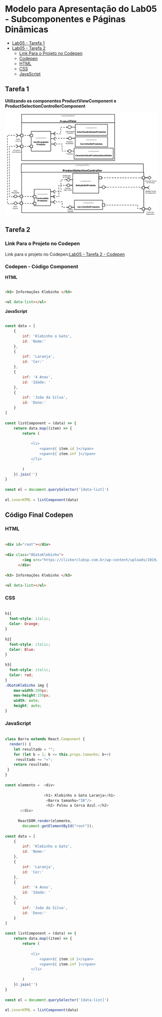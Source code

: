 # Modelo para Apresentação do Lab05 - Subcomponentes e Páginas Dinâmicas

* [Lab05 - Tarefa 1](https://github.com/arupuertas/inf331-componentizacao-e-reuso-de-software/tree/master/lab05#tarefa-1)
* [Lab05 - Tarefa 2](https://github.com/arupuertas/inf331-componentizacao-e-reuso-de-software/tree/master/lab05#tarefa-2)
	* [Link Para o Projeto no Codepen](https://github.com/arupuertas/inf331-componentizacao-e-reuso-de-software/tree/master/lab05#link-para-o-projeto-no-codepen)
	* [Codepen](https://github.com/arupuertas/inf331-componentizacao-e-reuso-de-software/tree/master/lab05#codepen---c%C3%B3digo-component)
	* [HTML](https://github.com/arupuertas/inf331-componentizacao-e-reuso-de-software/tree/master/lab05#html)
	* [CSS](https://github.com/arupuertas/inf331-componentizacao-e-reuso-de-software/tree/master/lab05#css)
   * [JavaScript](https://github.com/arupuertas/inf331-componentizacao-e-reuso-de-software/tree/master/lab05#javascript)


## Tarefa 1

**Utilizando os componentes ProductViewComponent e ProductSelectionControllerComponent**

[![Lab05 - Tarefa 1 img](https://github.com/arupuertas/inf331-componentizacao-e-reuso-de-software/blob/master/lab05/images/Diagrama%20Lab05%20-%20Tarefa%201.PNG)](https://github.com/arupuertas/inf331-componentizacao-e-reuso-de-software/blob/master/lab05/images/Diagrama%20Lab05%20-%20Tarefa%201.PNG)

## Tarefa 2

### Link Para o Projeto no Codepen

Link para o projeto no Codepen:[Lab05 - Tarefa 2 - Codepen](https://codepen.io/arupuertas/pen/JjXrGGe)

### Codepen - Código Component

**HTML**

~~~html

<h3> Informações Klebinho </h3>

<ul data-list></ul>

~~~

**JavaScript**

~~~javascript

const data = [
    {
        inf: 'Klebinho o Gato',
        id: 'Nome:'
    },
    {
        inf: 'Laranja',
        id: 'Cor:'
    },
    {
        inf: '4 Anos',
        id: 'Idade: '
    },
    {
        inf: 'João da Silva',
        id: 'Dono:'
    }
]

const listComponent = (data) => {
    return data.map((item) => {
        return (
            `
            <li>
                <span>${ item.id }</span>
                <span>${ item.inf }</span>
            </li>
            `
        )
    }).join('')
}

const el = document.querySelector('[data-list]')

el.innerHTML = listComponent(data)

~~~

## Código Final Codepen

### HTML

~~~html

<div id="root"></div>

<div class="OGatoKlebinho">
        <img src="https://clickerclubsp.com.br/wp-content/uploads/2019/03/gatos-fuga-comportamento-animal.jpg" alt="">
      </div>

<h3> Informações Klebinho </h3>

<ul data-list></ul>

~~~

### CSS

~~~css

h1{
  font-style: italic;
  Color: Orange;
}

h2{
  font-style: italic;
  Color: Blue;
}

h3{
  font-style: italic;
  Color: red;
}
.OGatoKlebinho img {
    max-width:200px;
    max-height:150px;
    width: auto;
    height: auto;
}

~~~

### JavaScript

~~~javascript

class Barra extends React.Component {
  render() {
    let resultado = "";
    for (let b = 1; b <= this.props.tamanho; b++)
     resultado += "=";
    return resultado;
 }
}

const elemento =  <div>
        
                  <h1> Klebinho o Gato Laranja</h1>
                   <Barra tamanho="38"/>
                   <h2> Pulou a Cerca Azul.</h2>
       </div>

      ReactDOM.render(elemento, 
        document.getElementById("root"));

const data = [
    {
        inf: 'Klebinho o Gato',
        id: 'Nome:'
    },
    {
        inf: 'Laranja',
        id: 'Cor:'
    },
    {
        inf: '4 Anos',
        id: 'Idade: '
    },
    {
        inf: 'João da Silva',
        id: 'Dono:'
    }
]

const listComponent = (data) => {
    return data.map((item) => {
        return (
            `
            <li>
                <span>${ item.id }</span>
                <span>${ item.inf }</span>
            </li>
            `
        )
    }).join('')
}

const el = document.querySelector('[data-list]')

el.innerHTML = listComponent(data)

~~~


